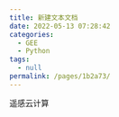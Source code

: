 ```yaml
---
title: 新建文本文档
date: 2022-05-13 07:28:42
categories: 
  - GEE
  - Python
tags: 
  - null
permalink: /pages/1b2a73/
---
```

遥感云计算
